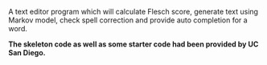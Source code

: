 A text editor program which will calculate Flesch score, generate text using Markov model, check spell correction and provide auto completion for a word.

 __The skeleton code as well as some starter code had been provided by UC San Diego.__
